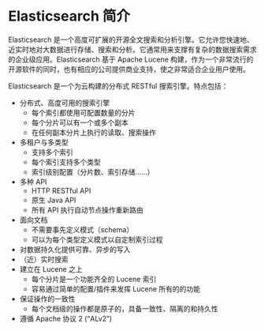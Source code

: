 # Elasticsearch 简介

Elasticsearch 是一个高度可扩展的开源全文搜索和分析引擎。它允许您快速地、近实时地对大数据进行存储、搜索和分析。它通常用来支撑有复杂的数据搜索需求的企业级应用。Elasticsearch 基于 Apache Lucene 构建，作为一个非常流行的开源软件的同时，也有相应的公司提供商业支持，使之非常适合企业用户使用。

Elasticsearch 是一个为云构建的分布式 RESTful 搜索引擎。特点包括：

* 分布式、高度可用的搜索引擎
	* 每个索引都使用可配置数量的分片
	* 每个分片可以有一个或多个副本
	* 在任何副本分片上执行的读取、搜索操作
* 多租户与多类型
	* 支持多个索引
	* 每个索引支持多个类型
	* 索引级别配置（分片数、索引存储......）
* 多种 API
	* HTTP RESTful API
	* 原生 Java API
	* 所有 API 执行自动节点操作重新路由
* 面向文档
	* 不需要事先定义模式（schema）
	* 可以为每个类型定义模式以自定制索引过程
* 对数据持久化提供可靠、异步的写入
* （近）实时搜索
* 建立在 Lucene 之上
	* 每个分片是一个功能齐全的 Lucene 索引
	* 容易通过简单的配置/插件来发挥  Lucene 所有的的功能
* 保证操作的一致性
	* 每个文档级的操作都是原子的，具备一致性、隔离的和持久性
* 遵循 Apache 协议 2 (“ALv2”)

